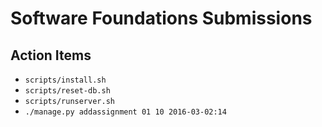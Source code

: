 # Software Foundations Submissions

## Action Items

- `scripts/install.sh`
- `scripts/reset-db.sh`
- `scripts/runserver.sh`
- `./manage.py addassignment 01 10 2016-03-02:14`
